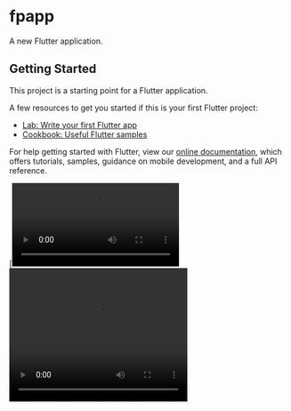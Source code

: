 # fpapp

A new Flutter application.

## Getting Started

This project is a starting point for a Flutter application.

A few resources to get you started if this is your first Flutter project:

- [Lab: Write your first Flutter app](https://flutter.dev/docs/get-started/codelab)
- [Cookbook: Useful Flutter samples](https://flutter.dev/docs/cookbook)

For help getting started with Flutter, view our
[online documentation](https://flutter.dev/docs), which offers tutorials,
samples, guidance on mobile development, and a full API reference.

[![Watch the video](https://user-images.githubusercontent.com/65016084/181086349-df472d57-21d8-4cdb-a087-189fe94e86ef.webm)
<video width="320" height="240" controls>
  <source src="https://user-images.githubusercontent.com/65016084/181086349-df472d57-21d8-4cdb-a087-189fe94e86ef.webm" type="video/mp4">
</video>
